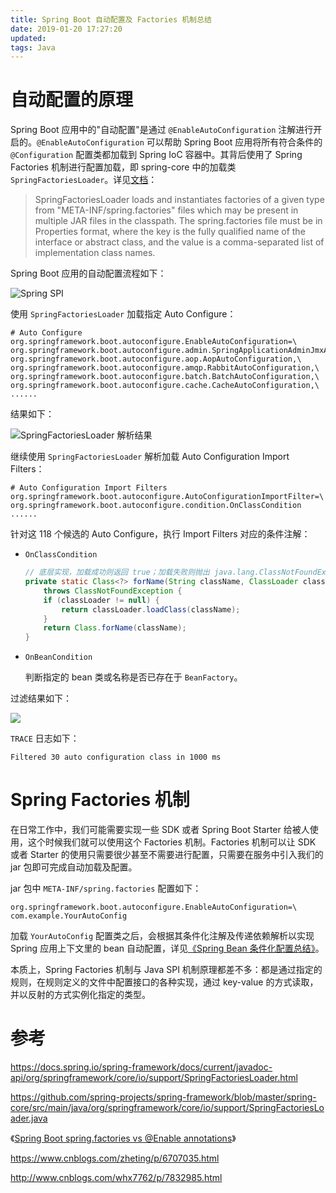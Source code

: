 ```yaml
---
title: Spring Boot 自动配置及 Factories 机制总结
date: 2019-01-20 17:27:20
updated:
tags: Java
---
```


# 自动配置的原理

Spring Boot 应用中的"自动配置"是通过 `@EnableAutoConfiguration` 注解进行开启的。`@EnableAutoConfiguration` 可以帮助 Spring Boot 应用将所有符合条件的 `@Configuration` 配置类都加载到 Spring IoC 容器中。其背后使用了 Spring Factories 机制进行配置加载，即 spring-core 中的加载类 `SpringFactoriesLoader`。详见[文档](https://docs.spring.io/spring-framework/docs/current/javadoc-api/org/springframework/core/io/support/SpringFactoriesLoader.html)：

> SpringFactoriesLoader loads and instantiates factories of a given type from "META-INF/spring.factories" files which may be present in multiple JAR files in the classpath. The spring.factories file must be in Properties format, where the key is the fully qualified name of the interface or abstract class, and the value is a comma-separated list of implementation class names. 

Spring Boot 应用的自动配置流程如下：

![Spring SPI](/img/spring/enable-auto-configuration.png)

使用 `SpringFactoriesLoader` 加载指定 Auto Configure：

```
# Auto Configure
org.springframework.boot.autoconfigure.EnableAutoConfiguration=\
org.springframework.boot.autoconfigure.admin.SpringApplicationAdminJmxAutoConfiguration,\
org.springframework.boot.autoconfigure.aop.AopAutoConfiguration,\
org.springframework.boot.autoconfigure.amqp.RabbitAutoConfiguration,\
org.springframework.boot.autoconfigure.batch.BatchAutoConfiguration,\
org.springframework.boot.autoconfigure.cache.CacheAutoConfiguration,\
......
```

结果如下：

![SpringFactoriesLoader 解析结果](/img/spring/SpringFactoriesLoader.png)

继续使用 `SpringFactoriesLoader` 解析加载 Auto Configuration Import Filters：

```
# Auto Configuration Import Filters
org.springframework.boot.autoconfigure.AutoConfigurationImportFilter=\
org.springframework.boot.autoconfigure.condition.OnClassCondition
......
```

针对这 118 个候选的 Auto Configure，执行 Import Filters 对应的条件注解：

* `OnClassCondition`

  ```java
  // 底层实现，加载成功则返回 true；加载失败则抛出 java.lang.ClassNotFoundException，捕获异常后返回 false
  private static Class<?> forName(String className, ClassLoader classLoader)
      throws ClassNotFoundException {
      if (classLoader != null) {
          return classLoader.loadClass(className);
      }
      return Class.forName(className);
  }
  ```

* `OnBeanCondition`

  判断指定的 bean 类或名称是否已存在于 `BeanFactory`。

过滤结果如下：

![](/img/spring/condition.png)

`TRACE` 日志如下：

```
Filtered 30 auto configuration class in 1000 ms
```

# Spring Factories 机制

在日常工作中，我们可能需要实现一些 SDK 或者 Spring Boot Starter 给被人使用，这个时候我们就可以使用这个 Factories 机制。Factories 机制可以让 SDK 或者 Starter 的使用只需要很少甚至不需要进行配置，只需要在服务中引入我们的 jar 包即可完成自动加载及配置。

jar 包中 `META-INF/spring.factories` 配置如下：

```
org.springframework.boot.autoconfigure.EnableAutoConfiguration=\
com.example.YourAutoConfig
```

加载 `YourAutoConfig` 配置类之后，会根据其条件化注解及传递依赖解析以实现 Spring 应用上下文里的 bean 自动配置，详见[《Spring Bean 条件化配置总结》](/2017/06/05/spring-conditional-bean/)。

本质上，Spring Factories 机制与 Java SPI 机制原理都差不多：都是通过指定的规则，在规则定义的文件中配置接口的各种实现，通过 key-value 的方式读取，并以反射的方式实例化指定的类型。

# 参考

https://docs.spring.io/spring-framework/docs/current/javadoc-api/org/springframework/core/io/support/SpringFactoriesLoader.html

https://github.com/spring-projects/spring-framework/blob/master/spring-core/src/main/java/org/springframework/core/io/support/SpringFactoriesLoader.java

《[Spring Boot spring.factories vs @Enable annotations](https://stackoverflow.com/questions/42819558/spring-boot-spring-factories-vs-enable-annotations)》

https://www.cnblogs.com/zheting/p/6707035.html

http://www.cnblogs.com/whx7762/p/7832985.html